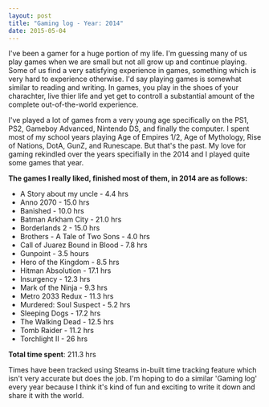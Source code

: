 ```yaml
---
layout: post
title: "Gaming log - Year: 2014"
date: 2015-05-04
---
```


I've been a gamer for a huge portion of my life. I'm guessing many of us play games when we are small but not all grow up and continue playing. Some of us find a very satisfying experience in games, something which is very hard to experience otherwise. I'd say playing games is somewhat similar to reading and writing. In games, you play in the shoes of your charachter, live thier life and yet get to controll a substantial amount of the complete out-of-the-world experience. 
<!--more-->
I've played a lot of games from a very young age specifically on the PS1, PS2, Gameboy Advanced, Nintendo DS, and finally the computer. I spent most of my school years playing Age of Empires 1/2, Age of Mythology, Rise of Nations, DotA, GunZ, and Runescape. But that's the past. My love for gaming rekindled over the years specifially in the 2014 and I played quite some games that year. 

**The games I really liked, finished most of them, in 2014 are as follows:**

* A Story about my uncle - 4.4 hrs
* Anno 2070 - 15.0 hrs
* Banished - 10.0 hrs
* Batman Arkham City - 21.0 hrs
* Borderlands 2 - 15.0 hrs
* Brothers - A Tale of Two Sons - 4.0 hrs
* Call of Juarez Bound in Blood - 7.8 hrs
* Gunpoint - 3.5 hours
* Hero of the Kingdom - 8.5 hrs
* Hitman Absolution - 17.1 hrs
* Insurgency - 12.3 hrs
* Mark of the Ninja - 9.3 hrs 
* Metro 2033 Redux - 11.3 hrs
* Murdered: Soul Suspect - 5.2 hrs
* Sleeping Dogs - 17.2 hrs
* The Walking Dead - 12.5 hrs
* Tomb Raider - 11.2 hrs
* Torchlight II - 26 hrs

**Total time spent**: 211.3 hrs 

Times have been tracked using Steams in-built time tracking feature which isn't very accurate but does the job.
I'm hoping to do a similar 'Gaming log' every year because I think it's kind of fun and exciting to write it down and share it with the world.
